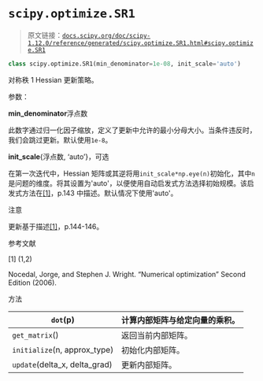 # `scipy.optimize.SR1`

> 原文链接：[`docs.scipy.org/doc/scipy-1.12.0/reference/generated/scipy.optimize.SR1.html#scipy.optimize.SR1`](https://docs.scipy.org/doc/scipy-1.12.0/reference/generated/scipy.optimize.SR1.html#scipy.optimize.SR1)

```py
class scipy.optimize.SR1(min_denominator=1e-08, init_scale='auto')
```

对称秩 1 Hessian 更新策略。

参数：

**min_denominator**浮点数

此数字通过归一化因子缩放，定义了更新中允许的最小分母大小。当条件违反时，我们会跳过更新。默认使用`1e-8`。

**init_scale**{浮点数, ‘auto’}，可选

在第一次迭代中，Hessian 矩阵或其逆将用`init_scale*np.eye(n)`初始化，其中`n`是问题的维度。将其设置为'auto'，以便使用自动启发式方法选择初始规模。该启发式方法在[[1]](#rf73631950f54-1)，p.143 中描述。默认情况下使用'auto'。

注意

更新基于描述[[1]](#rf73631950f54-1)，p.144-146。

参考文献

[1] (1,2)

Nocedal, Jorge, and Stephen J. Wright. “Numerical optimization” Second Edition (2006).

方法

| `dot`(p) | 计算内部矩阵与给定向量的乘积。 |
| --- | --- |
| `get_matrix`() | 返回当前内部矩阵。 |
| `initialize`(n, approx_type) | 初始化内部矩阵。 |
| `update`(delta_x, delta_grad) | 更新内部矩阵。 |
